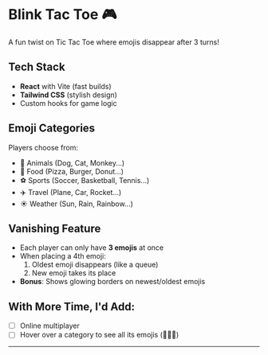 # Blink Tac Toe 🎮

A fun twist on Tic Tac Toe where emojis disappear after 3 turns!

## Tech Stack
- **React** with Vite (fast builds)
- **Tailwind CSS** (stylish design)
- Custom hooks for game logic

## Emoji Categories
Players choose from:
- 🐶 Animals (Dog, Cat, Monkey...)  
- 🍕 Food (Pizza, Burger, Donut...)  
- ⚽ Sports (Soccer, Basketball, Tennis...)  
- ✈️ Travel (Plane, Car, Rocket...)  
- ☀️ Weather (Sun, Rain, Rainbow...)

## Vanishing Feature
- Each player can only have **3 emojis** at once  
- When placing a 4th emoji:  
  1. Oldest emoji disappears (like a queue)  
  2. New emoji takes its place  
- **Bonus**: Shows glowing borders on newest/oldest emojis

## With More Time, I'd Add:
- [ ] Online multiplayer  
- [ ] Hover over a category to see all its emojis (🐶🐱🐭)

---
